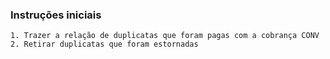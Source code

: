 ### Instruções iniciais
    1. Trazer a relação de duplicatas que foram pagas com a cobrança CONV
    2. Retirar duplicatas que foram estornadas

